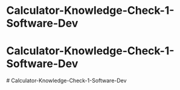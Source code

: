 # Calculator-Knowledge-Check-1-Software-Dev
# Calculator-Knowledge-Check-1-Software-Dev
#   C a l c u l a t o r - K n o w l e d g e - C h e c k - 1 - S o f t w a r e - D e v  
 